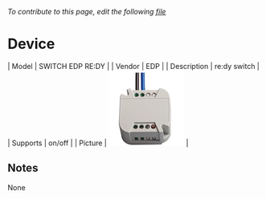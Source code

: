 
*To contribute to this page, edit the following
[file](https://github.com/Koenkk/zigbee2mqtt.io/blob/master/docgen/device_page_notes.js)*

# Device

| Model | SWITCH EDP RE:DY  |
| Vendor  | EDP  |
| Description | re:dy switch |
| Supports | on/off |
| Picture | ![../images/devices/SWITCH-EDP-RE-DY.jpg](../images/devices/SWITCH-EDP-RE-DY.jpg) |

## Notes

None
